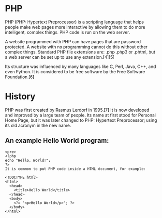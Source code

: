 # PHP

PHP (PHP: Hypertext Preprocessor) is a scripting language that helps people make web pages more interactive by allowing them to do more intelligent, complex things. PHP code is run on the web server.

A website programmed with PHP can have pages that are password protected. A website with no programming cannot do this without other complex things. Standard PHP file extensions are: .php .php3 or .phtml, but a web server can be set up to use any extension.[4][5]

Its structure was influenced by many languages like C, Perl, Java, C++, and even Python. It is considered to be free software by the Free Software Foundation.[6]

# History
PHP was first created by Rasmus Lerdorf in 1995.[7] It is now developed and improved by a large team of people. Its name at first stood for Personal Home Page, but it was later changed to PHP: Hypertext Preprocessor; using its old acronym in the new name.


## An example Hello World program:
    <pre>
    <?php
    echo "Hello, World!";
    ?>
    It is common to put PHP code inside a HTML document, for example:

    <!DOCTYPE html>
    <html>
      <head>
        <title>Hello World</title>
      </head>
      <body>
        <?= '<p>Hello World</p>'; ?>
      </body>
    </html>
</pre>
